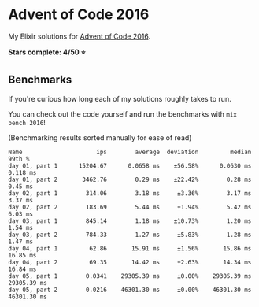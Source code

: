 # Advent of Code 2016

My Elixir solutions for [Advent of Code 2016](https://adventofcode.com/2016).

**Stars complete: 4/50 :star:**

## Benchmarks

If you're curious how long each of my solutions roughly takes to run.

You can check out the code yourself and run the benchmarks with `mix bench 2016`!

(Benchmarking results sorted manually for ease of read)

```
Name                     ips        average  deviation         median         99th %
day 01, part 1      15204.67      0.0658 ms    ±56.58%      0.0630 ms       0.118 ms
day 01, part 2       3462.76        0.29 ms    ±22.42%        0.28 ms        0.45 ms
day 02, part 1        314.06        3.18 ms     ±3.36%        3.17 ms        3.37 ms
day 02, part 2        183.69        5.44 ms     ±1.94%        5.42 ms        6.03 ms
day 03, part 1        845.14        1.18 ms    ±10.73%        1.20 ms        1.54 ms
day 03, part 2        784.33        1.27 ms     ±5.83%        1.28 ms        1.47 ms
day 04, part 1         62.86       15.91 ms     ±1.56%       15.86 ms       16.85 ms
day 04, part 2         69.35       14.42 ms     ±2.63%       14.34 ms       16.84 ms
day 05, part 1        0.0341    29305.39 ms     ±0.00%    29305.39 ms    29305.39 ms
day 05, part 2        0.0216    46301.30 ms     ±0.00%    46301.30 ms    46301.30 ms
```
